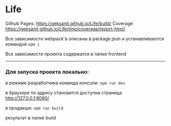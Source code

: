 # Life

Github Pages:   <https://geksanit.github.io/Life/build/>
Coverage <https://geksanit.github.io/Life/tmp/coverage/report-html/>

Все зависимости webpack'a описаны в package.json и устанавливаются командой `npm i`

Все зависимости проекта содержатся в папке frontend
***
### Для запуска проекта локально:

в режиме разработчика команда консоли: `npm run dev`

  в браузере по адресу становится доступна страница http://127.0.0.1:8080/

в продакшн: `npm run build`

  результат в папке build

